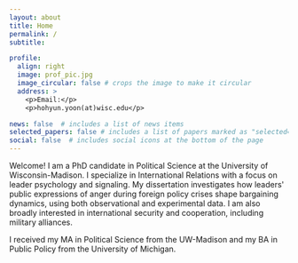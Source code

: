 ```yaml
---
layout: about
title: Home
permalink: /
subtitle:

profile:
  align: right
  image: prof_pic.jpg
  image_circular: false # crops the image to make it circular
  address: >
    <p>Email:</p>
    <p>hohyun.yoon(at)wisc.edu</p>

news: false  # includes a list of news items
selected_papers: false # includes a list of papers marked as "selected={true}"
social: false  # includes social icons at the bottom of the page
---
```


Welcome! I am a PhD candidate in Political Science at the University of Wisconsin-Madison. I specialize in International Relations with a focus on leader psychology and signaling. My dissertation investigates how leaders' public expressions of anger during foreign policy crises shape bargaining dynamics, using both observational and experimental data. I am also broadly interested in international security and cooperation, including military alliances.

I received my MA in Political Science from the UW-Madison and my BA in Public Policy from the University of Michigan.

